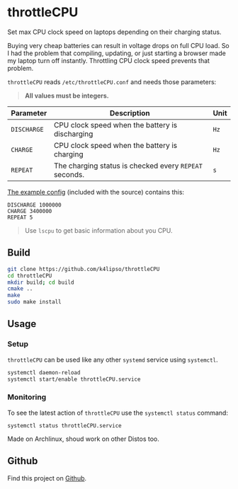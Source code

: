 # throttleCPU
Set max CPU clock speed on laptops depending on their charging status.

Buying very cheap batteries can result in voltage drops on full CPU load.
So I had the problem that compiling, updating,
or just starting a browser made my laptop turn off instantly.
Throttling CPU clock speed prevents that problem.

`throttleCPU` reads `/etc/throttleCPU.conf` and needs those parameters:

> **All values must be integers.**

Parameter   | Description                                            | Unit
---         | ---                                                    | ---
`DISCHARGE` | CPU clock speed when the battery is discharging        | `Hz`
`CHARGE`    | CPU clock speed when the battery is charging           | `Hz`
`REPEAT`    | The charging status is checked every `REPEAT` seconds. | `s`

[The example config](throttleCPU.conf) (included with the source) contains this:

```
DISCHARGE 1000000
CHARGE 3400000
REPEAT 5
```

> Use `lscpu` to get basic information about you CPU.

## Build
```bash
git clone https://github.com/k4lipso/throttleCPU
cd throttleCPU
mkdir build; cd build
cmake ..
make
sudo make install
```

## Usage
### Setup
`throttleCPU` can be used like any other `systemd` service using `systemctl`.

```bash
systemctl daemon-reload
systemctl start/enable throttleCPU.service
```

### Monitoring
To see the latest action of `throttleCPU` use the `systemctl status` command:

```
systemctl status throttleCPU.service
```

Made on Archlinux, shoud work on other Distos too.

## Github
Find this project on [Github](https://github.com/k4lipso/throttleCPU).
